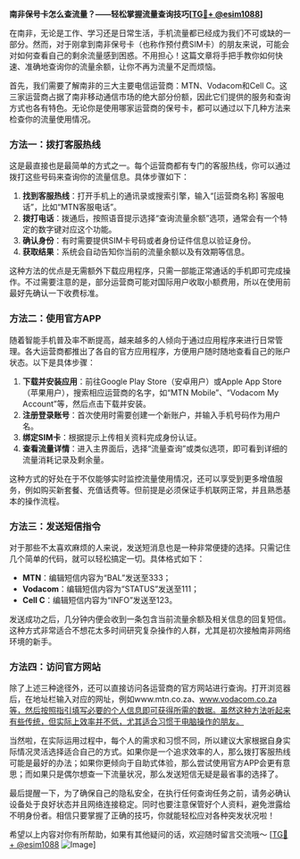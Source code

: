 **南非保号卡怎么查流量？——轻松掌握流量查询技巧[[TG💪+ @esim1088](https://t.me/s/esim1088)]**

在南非，无论是工作、学习还是日常生活，手机流量都已经成为我们不可或缺的一部分。然而，对于刚拿到南非保号卡（也称作预付费SIM卡）的朋友来说，可能会对如何查看自己的剩余流量感到困惑。不用担心！这篇文章将手把手教你如何快速、准确地查询你的流量余额，让你不再为流量不足而烦恼。

首先，我们需要了解南非的三大主要电信运营商：MTN、Vodacom和Cell C。这三家运营商占据了南非移动通信市场的绝大部分份额，因此它们提供的服务和查询方式也各有特色。无论你是使用哪家运营商的保号卡，都可以通过以下几种方法来检查你的流量使用情况。

### 方法一：拨打客服热线

这是最直接也是最简单的方式之一。每个运营商都有专门的客服热线，你可以通过拨打这些号码来查询你的流量信息。具体步骤如下：

1. **找到客服热线**：打开手机上的通讯录或搜索引擎，输入“[运营商名称] 客服电话”，比如“MTN客服电话”。
2. **拨打电话**：拨通后，按照语音提示选择“查询流量余额”选项，通常会有一个特定的数字键对应这个功能。
3. **确认身份**：有时需要提供SIM卡号码或者身份证件信息以验证身份。
4. **获取结果**：系统会自动告知你当前的流量余额以及有效期等信息。

这种方法的优点是无需额外下载应用程序，只需一部能正常通话的手机即可完成操作。不过需要注意的是，部分运营商可能对国际用户收取小额费用，所以在使用前最好先确认一下收费标准。

### 方法二：使用官方APP

随着智能手机普及率不断提高，越来越多的人倾向于通过应用程序来进行日常管理。各大运营商都推出了各自的官方应用程序，方便用户随时随地查看自己的账户状态。以下是具体步骤：

1. **下载并安装应用**：前往Google Play Store（安卓用户）或Apple App Store（苹果用户），搜索相应运营商的名字，如“MTN Mobile”、“Vodacom My Account”等，然后点击下载并安装。
2. **注册登录账号**：首次使用时需要创建一个新账户，并输入手机号码作为用户名。
3. **绑定SIM卡**：根据提示上传相关资料完成身份认证。
4. **查看流量详情**：进入主界面后，选择“流量查询”或类似选项，即可看到详细的流量消耗记录及剩余量。

这种方式的好处在于不仅能够实时监控流量使用情况，还可以享受到更多增值服务，例如购买新套餐、充值话费等。但前提是必须保证手机联网正常，并且熟悉基本的操作流程。

### 方法三：发送短信指令

对于那些不太喜欢麻烦的人来说，发送短消息也是一种非常便捷的选择。只需记住几个简单的代码，就可以轻松搞定一切。具体格式如下：

- **MTN**：编辑短信内容为“BAL”发送至333；
- **Vodacom**：编辑短信内容为“STATUS”发送至111；
- **Cell C**：编辑短信内容为“INFO”发送至123。

发送成功之后，几分钟内便会收到一条包含当前流量余额及相关信息的回复短信。这种方式非常适合不想花太多时间研究复杂操作的人群，尤其是初次接触南非网络环境的新手。

### 方法四：访问官方网站

除了上述三种途径外，还可以直接访问各运营商的官方网站进行查询。打开浏览器后，在地址栏输入对应的网址，例如www.mtn.co.za、www.vodacom.co.za等，然后按照指引填写必要的个人信息即可获得所需的数据。虽然这种方法听起来有些传统，但实际上效率并不低，尤其适合习惯于电脑操作的朋友。

当然啦，在实际运用过程中，每个人的需求和习惯不同，所以建议大家根据自身实际情况灵活选择适合自己的方式。如果你是一个追求效率的人，那么拨打客服热线可能是最好的办法；如果你更倾向于自助式体验，那么尝试使用官方APP会更有意思；而如果只是偶尔想查一下流量状况，那么发送短信无疑是最省事的选择了。

最后提醒一下，为了确保自己的隐私安全，在执行任何查询任务之前，请务必确认设备处于良好状态并且网络连接稳定。同时也要注意保管好个人资料，避免泄露给不明身份者。相信只要掌握了正确的技巧，你就能轻松应对各种突发状况啦！

希望以上内容对你有所帮助，如果有其他疑问的话，欢迎随时留言交流哦～ [[TG💪+ @esim1088](https://t.me/s/esim1088) ![Image](https://i.postimg.cc/4NQfJmqS/Snipaste-2025-05-13-00-14-12.png)]